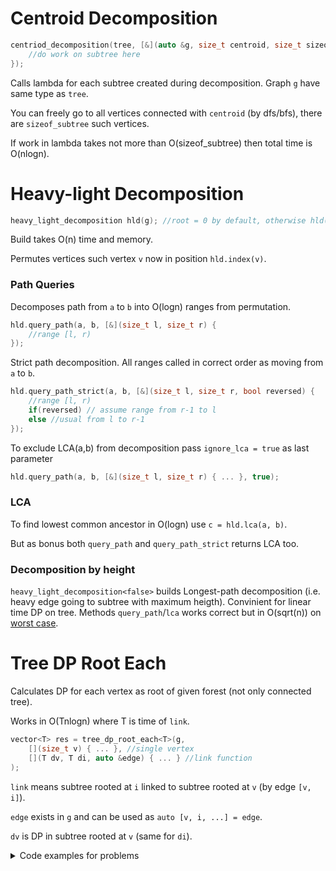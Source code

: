 # Centroid Decomposition
```c++
centriod_decomposition(tree, [&](auto &g, size_t centroid, size_t sizeof_subtree) {
	//do work on subtree here
});
```
Calls lambda for each subtree created during decomposition. Graph `g` have same type as `tree`.

You can freely go to all vertices connected with `centroid` (by dfs/bfs), there are `sizeof_subtree` such vertices.

If work in lambda takes not more than O(sizeof_subtree) then total time is O(nlogn).


# Heavy-light Decomposition

```c++
heavy_light_decomposition hld(g); //root = 0 by default, otherwise hld(g, root)
```
Build takes O(n) time and memory.

Permutes vertices such vertex `v` now in position `hld.index(v)`.

### Path Queries
Decomposes path from `a` to `b` into O(logn) ranges from permutation.
```c++
hld.query_path(a, b, [&](size_t l, size_t r) {
	//range [l, r)
});
```

Strict path decomposition. All ranges called in correct order as moving from `a` to `b`.
```c++
hld.query_path_strict(a, b, [&](size_t l, size_t r, bool reversed) {
	//range [l, r)
	if(reversed) // assume range from r-1 to l
	else //usual from l to r-1
});
```

To exclude LCA(a,b) from decomposition pass `ignore_lca = true` as last parameter
```c++
hld.query_path(a, b, [&](size_t l, size_t r) { ... }, true);
```

### LCA
To find lowest common ancestor in O(logn) use `c = hld.lca(a, b)`.

But as bonus both `query_path` and `query_path_strict` returns LCA too.

### Decomposition by height
`heavy_light_decomposition<false>` builds Longest-path decomposition (i.e. heavy edge going to subtree with maximum heigth). 
Convinient for linear time DP on tree. 
Methods `query_path`/`lca` works correct but in O(sqrt(n)) on [worst case](https://codeforces.com/blog/entry/75410).


# Tree DP Root Each
Calculates DP for each vertex as root of given forest (not only connected tree).

Works in O(Tnlogn) where T is time of `link`.

```c++
vector<T> res = tree_dp_root_each<T>(g,
	[](size_t v) { ... }, //single vertex
	[](T dv, T di, auto &edge) { ... } //link function
);
```

`link` means subtree rooted at `i` linked to subtree rooted at `v` (by edge `[v, i]`).

`edge` exists in `g` and can be used as `auto [v, i, ...] = edge`.

`dv` is DP in subtree rooted at `v` (same for `di`).

<details>
<summary>Code examples for problems</summary>

Diameter of forest
```c++
auto res = tree_dp_root_each<int>(g,
	[](size_t v) { return 1; },
	[](int dv, int di, ...) { return max(dv, di+1); }
);
int diam = *max_element(begin(res), end(res));
```

[codeforces 1324F](https://codeforces.com/contest/1324/problem/F): Best subtree by balance
```c++
auto res = tree_dp_root_each<int>(g,
	[&](size_t v){ return a[v] ? 1 : -1; },
	[](int dv, int di, ...) { return dv + max(di, 0); }
);
```

[atcoder](https://atcoder.jp/contests/dp/tasks/dp_v): Count of black connected subtrees
```c++
auto res = tree_dp_root_each<mint>(g,
	[](size_t v) { return 1; },
	[](mint dv, mint di, ...) { return dv * (di+1); }
);
```

[codeforces 960E](https://codeforces.com/contest/960/problem/E): +- sum of all paths
```c++
struct S {
	mint sum, cnt; //sum/count of paths started from root
};

auto res = tree_dp_root_each<S>(g,
	[&](size_t v) { return S{a[v], 1}; },
	[&](S dv, S di, auto &edge) {
		auto [v, i] = edge;
		return S{
			dv.sum + a[v] * di.cnt - di.sum,
			dv.cnt + di.cnt
		};
	}
);
```
</details>
